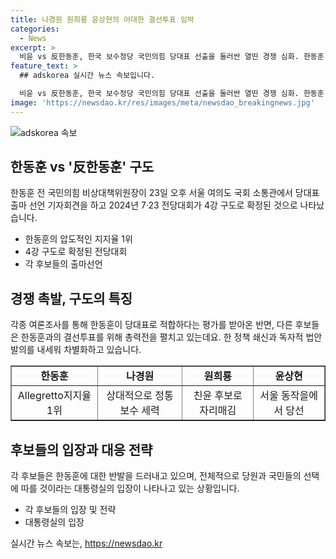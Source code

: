 ```yaml
---
title: 나경원 원희룡 윤상현의 어대한 결선투표 임박
categories:
  - News
excerpt: >
  비윤 vs 反한동훈, 한국 보수정당 국민의힘 당대표 선출을 둘러싼 열띤 경쟁 심화. 한동훈 전 비상대책위원장은 23일 당대표 출마 선언. 여론조사에서 압도적 1위를 달리고 있는데, 나경원 의원과 원희룡 전 국토교통부 장관이 연합해 뒤쫓고 있음. 출마선언 기자회견에는 각 후보의 팬덤이 몰려들 정도의 뜨거운 관심. 후보들의 정책 입장, 전략의 차이가 부각되고 있으며, 결국 ‘어대한’ 기류에 반전을 가져오느냐의 여부에 달려있는 상황. 전당대회를 향한 각 후보의 경합이 예상되고 있음.
feature_text: >
  ## adskorea 실시간 뉴스 속보입니다.

  비윤 vs 反한동훈, 한국 보수정당 국민의힘 당대표 선출을 둘러싼 열띤 경쟁 심화. 한동훈 전 비상대책위원장은 23일 당대표 출마 선언. 여론조사에서 압도적 1위를 달리고 있는데, 나경원 의원과 원희룡 전 국토교통부 장관이 연합해 뒤쫓고 있음. 출마선언 기자회견에는 각 후보의 팬덤이 몰려들 정도의 뜨거운 관심. 후보들의 정책 입장, 전략의 차이가 부각되고 있으며, 결국 ‘어대한’ 기류에 반전을 가져오느냐의 여부에 달려있는 상황. 전당대회를 향한 각 후보의 경합이 예상되고 있음.
image: 'https://newsdao.kr/res/images/meta/newsdao_breakingnews.jpg'
---
```


<p><img src="https://newsdao.kr/res/images/meta/newsdao_breakingnews.jpg" alt="adskorea 속보" /></p>

<h2 data-ke-size="size26">한동훈 vs '反한동훈' 구도</h2>

<p data-ke-size="size16">한동훈 전 국민의힘 비상대책위원장이 23일 오후 서울 여의도 국회 소통관에서 당대표 출마 선언 기자회견을 하고 2024년 7·23 전당대회가 4강 구도로 확정된 것으로 나타났습니다.</p>

<ul>
  <li>한동훈의 압도적인 지지율 1위</li>
  <li>4강 구도로 확정된 전당대회</li>
  <li>각 후보들의 출마선언</li>
</ul>

<h2 data-ke-size="size26">경쟁 촉발, 구도의 특징</h2>

<p data-ke-size="size16">각종 여론조사를 통해 한동훈이 당대표로 적합하다는 평가를 받아온 반면, 다른 후보들은 한동훈과의 결선투표를 위해 총력전을 펼치고 있는데요. 한 정책 쇄신과 독자적 법안 발의를 내세워 차별화하고 있습니다.</p>

<table style="width: 100%;" border="1">
<tbody>
<tr>
<td style="text-align: center; height: 17px;"><b>한동훈</b></td>
<td style="text-align: center; height: 17px;"><b>나경원</b></td>
<td style="text-align: center; height: 17px;"><b>원희룡</b></td>
<td style="text-align: center; height: 17px;"><b>윤상현</b></td>
</tr>
<tr>
<td style="text-align: center; height: 17px;">Allegretto지지율 1위</td>
<td style="text-align: center; height: 17px;">상대적으로 정통 보수 세력</td>
<td style="text-align: center; height: 17px;">친윤 후보로 자리매김</td>
<td style="text-align: center; height: 17px;">서울 동작을에서 당선</td>
</tr>
</tbody>
</table>

<h2 data-ke-size="size26">후보들의 입장과 대응 전략</h2>

<p data-ke-size="size16">각 후보들은 한동훈에 대한 반발을 드러내고 있으며, 전체적으로 당원과 국민들의 선택에 따를 것이라는 대통령실의 입장이 나타나고 있는 상황입니다.</p>

<ul>
  <li>각 후보들의 입장 및 전략</li>
  <li>대통령실의 입장</li>
</ul>
실시간 뉴스 속보는, <a href="https://newsdao.kr" rel="dofollow">https://newsdao.kr</a>


